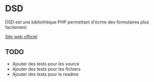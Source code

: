 DSD
===

DSD est une bibliothèque PHP permettant d'écrire des formulaires plus
facilement

[Site web officiel](http://gregwar.com/DSD/)

TODO
----

* Ajouter des tests pour les source
* Ajouter des tests pour les fichiers
* Ajouter des tests pour le readme

